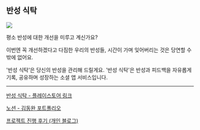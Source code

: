## 반성 식탁

![](https://images.velog.io/images/dongwan999/post/74a2b6f5-224a-431e-a001-5ecdef0ac08b/%E1%84%89%E1%85%B3%E1%84%8F%E1%85%B3%E1%84%85%E1%85%B5%E1%86%AB%E1%84%89%E1%85%A3%E1%86%BA%202021-12-05%20%E1%84%8B%E1%85%A9%E1%84%8C%E1%85%A5%E1%86%AB%205.10.19.png)

평소 반성에 대한 개선을 미루고 계신가요?

이번엔 꼭 개선하겠다고 다짐한 우리의 반성들,
시간이 가며 잊어버리는 것은 당연할 수 밖에 없어요.

'반성 식탁'은 당신의 반성을 관리해 드릴게요.
'반성 식탁'은 반성과 피드백을 자유롭게 기록, 공유하며 성장하는 소셜 앱 서비스입니다.

---

[반성 식탁 - 플레이스토어 링크](https://play.google.com/store/apps/details?id=com.devwan.plateofselfreflection)

[노션 - 김동완 포트폴리오](https://splashy-practice-0c0.notion.site/4ff7b9bde36c457ca360cc7db94426b2)

[프로젝트 진행 후기 (개인 블로그)](https://velog.io/@dongwan999/series/%EB%B0%98%EC%84%B1-%EC%8B%9D%ED%83%81)
